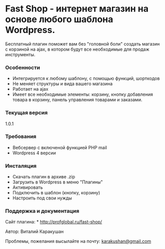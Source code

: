 # Fast Shop - интернет магазин на основе  любого шаблона Wordpress.

Бесплатный плагин поможет вам без "головной боли" создать магазин с корзиной на ajax, в котором будут все необходимые для продаж инструменты.

### Особенности

  - Интегрируется к любому шаблону, с помощью функций, шорткодов
  - Не меняет структуры и вида вашего магазина
  - Работает на ajax
  - Имеет все необходимые элементы: корзину, кнопку добавления товара в корзину, панель управления товарами и заказами.

### Текущая версия

1.0.1

### Требования

 - Вебсервер с включеной функцией PHP mail
 - Wordpress 4 версии 
 
### Инсталяция

  - Скачать плагин в архиве .zip
  - Загрузить в Wordpress в меню "Плагины"
  - Активировать
  - Подключить в шаблон (кнопку, корзину)
  - Настроить под свои нужды
  
### Поддержка и документация

 Сайт плагина: * http://profglobal.ru/fast-shop/

 Автор: Виталий Каракушан
 
 Проблемы, пожелания высылайте на почту: karakushan@gmail.com